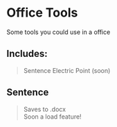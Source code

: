 # Office Tools
Some tools you could use in a office  
## Includes:
> Sentence 
> Electric Point (soon)  
## Sentence
> Saves to .docx  
> Soon a load feature!  
